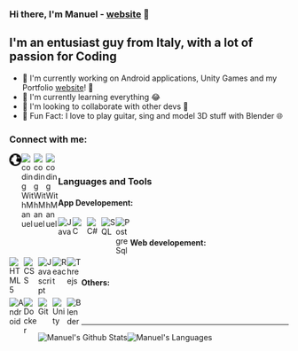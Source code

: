 ### Hi there, I'm Manuel - [website] 👋

## I'm an entusiast guy from Italy, with a lot of passion for Coding
- 📱 I'm currently working on Android applications, Unity Games and my Portfolio [website]! 📄 
- 🌱 I'm currently learning everything 😂
- 👯 I'm looking to collaborate with other devs 👯
- 🎼 Fun Fact: I love to play guitar, sing and model 3D stuff with Blender 🌐

### Connect with me:
[<img align="left" alt="codingWithManuel" width="22px" src = "https://raw.githubusercontent.com/iconic/open-iconic/master/svg/globe.svg"/>][website]
[<img align="left" alt="codingWithManuel" width="22px" src="https://cdn.jsdelivr.net/npm/simple-icons@v3/icons/instagram.svg"/>][instagram]
[<img align="left" alt="codingWithManuel" width="22px" src="https://cdn.jsdelivr.net/npm/simple-icons@v3/icons/linkedin.svg"/>][linkedin]
[<img align="left" alt="codingWithManuel" width="22px" src="https://cdn.jsdelivr.net/npm/simple-icons@v3/icons/twitter.svg"/>][twitter]

<br />

### Languages and Tools

#### App Developement:
<img align="left" alt= "Java" width="26px" src = "https://cdn.jsdelivr.net/gh/devicons/devicon/icons/java/java-original-wordmark.svg"/>
<img align="left" alt= "C" width="26px" src = "https://cdn.jsdelivr.net/gh/devicons/devicon/icons/c/c-original.svg"/>
<img align="left" alt= "C#" width="26px" src = "https://cdn.jsdelivr.net/gh/devicons/devicon/icons/csharp/csharp-original.svg"/>
<img align="left" alt= "SQL" width="26px" src = "https://cdn.jsdelivr.net/gh/devicons/devicon/icons/mysql/mysql-original-wordmark.svg"/>
<img align="left" alt= "PostgreSql" width="26px" src = "https://cdn.jsdelivr.net/gh/devicons/devicon/icons/postgresql/postgresql-original.svg"/>
<br />

#### Web developement:
<img align="left" alt= "HTML5" width="26px" src = "https://cdn.jsdelivr.net/gh/devicons/devicon/icons/html5/html5-original-wordmark.svg"/>
<img align="left" alt= "CSS" width="26px" src = "https://cdn.jsdelivr.net/gh/devicons/devicon/icons/css3/css3-original-wordmark.svg"/>
<img align="left" alt= "Javascript" width="26px" src = "https://cdn.jsdelivr.net/gh/devicons/devicon/icons/javascript/javascript-original.svg"/>
<img align="left" alt= "React" width="26px" src = "https://cdn.jsdelivr.net/gh/devicons/devicon/icons/react/react-original.svg"/>
<img align="left" alt= "Threejs" width="26px" src = "https://cdn.jsdelivr.net/gh/devicons/devicon/icons/threejs/threejs-original-wordmark.svg"/>
<br />

#### Others:
<img align="left" alt= "Android" width="26px" src = "https://cdn.jsdelivr.net/gh/devicons/devicon/icons/android/android-original-wordmark.svg"/>
<img align="left" alt= "Docker" width="26px" src = "https://cdn.jsdelivr.net/gh/devicons/devicon/icons/docker/docker-original.svg"/>
<img align="left" alt= "Git" width="26px" src = "https://cdn.jsdelivr.net/gh/devicons/devicon/icons/git/git-original.svg"/>
<img align="left" alt= "Unity" width="26px" src = "https://cdn.jsdelivr.net/gh/devicons/devicon/icons/unity/unity-original-wordmark.svg"/>
<img align="left" alt= "Blender" width="26px" src = "https://upload.wikimedia.org/wikipedia/commons/0/0c/Blender_logo_no_text.svg"/>

<br />
<br />

---

<img align="left" alt="Manuel's Github Stats" src="https://github-readme-stats.vercel.app/api?username=Manu1107&show_icons=true&hide_border=true" />

<img align="left" alt="Manuel's Languages" src="https://github-readme-stats.vercel.app/api/top-langs/?username=Manu1107&langs_count=8" />



[website]: https://manuel-carbone-portfolio.vercel.app/
[twitter]: https://twitter.com/ManuelCarbone
[instagram]: https://www.instagram.com/manuel_carbone95/
[linkedin]: https://www.linkedin.com/in/manuel-carbone-834099109/
